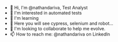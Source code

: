 - 👋 Hi, I'm @nathandariva, Test Analyst
- 👀 I'm interested in automated tests
- 🌱 I'm learning
- 🦾 Here you will see cypress, selenium and robot... 
- 💞️ I'm looking to collaborate to help me evolve.
- 📫 How to reach me: @nathandariva on LinkedIn

<!---
nathandariva/nathandariva is a ✨ special ✨ repository because its `README.md` (this file) appears on your GitHub profile.
You can click the Preview link to take a look at your changes.
--->
